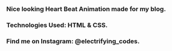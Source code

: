 ### Nice looking Heart Beat Animation made for my blog.

### Technologies Used: HTML & CSS.

### Find me on Instagram: @electrifying_codes.

[instagram]: https://www.instagram.com/electrifying_codes

